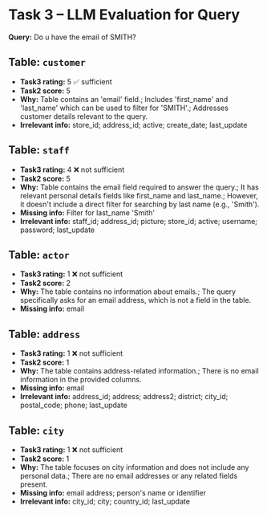 # Task 3 – LLM Evaluation for Query

**Query:** Do u have the email of SMITH?


## Table: `customer`
- **Task3 rating:** 5  ✅ sufficient
- **Task2 score:** 5
- **Why:** Table contains an 'email' field.; Includes 'first_name' and 'last_name' which can be used to filter for 'SMITH'.; Addresses customer details relevant to the query.
- **Irrelevant info:** store_id; address_id; active; create_date; last_update

## Table: `staff`
- **Task3 rating:** 4  ❌ not sufficient
- **Task2 score:** 5
- **Why:** Table contains the email field required to answer the query.; It has relevant personal details fields like first_name and last_name.; However, it doesn't include a direct filter for searching by last name (e.g., 'Smith').
- **Missing info:** Filter for last_name 'Smith'
- **Irrelevant info:** staff_id; address_id; picture; store_id; active; username; password; last_update

## Table: `actor`
- **Task3 rating:** 1  ❌ not sufficient
- **Task2 score:** 2
- **Why:** The table contains no information about emails.; The query specifically asks for an email address, which is not a field in the table.
- **Missing info:** email

## Table: `address`
- **Task3 rating:** 1  ❌ not sufficient
- **Task2 score:** 1
- **Why:** The table contains address-related information.; There is no email information in the provided columns.
- **Missing info:** email
- **Irrelevant info:** address_id; address; address2; district; city_id; postal_code; phone; last_update

## Table: `city`
- **Task3 rating:** 1  ❌ not sufficient
- **Task2 score:** 1
- **Why:** The table focuses on city information and does not include any personal data.; There are no email addresses or any related fields present.
- **Missing info:** email address; person's name or identifier
- **Irrelevant info:** city_id; city; country_id; last_update

